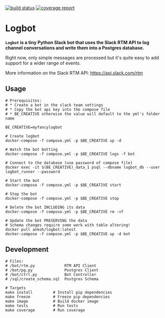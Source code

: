 [![build status](https://gitlab.kohn.io/ankoh/logbot/badges/master/build.svg)](https://gitlab.kohn.io/ankoh/logbot/commits/master) [![coverage report](https://gitlab.kohn.io/ankoh/logbot/badges/master/coverage.svg)](https://gitlab.kohn.io/ankoh/logbot/commits/master)

# Logbot
**`Logbot` is a tiny Python Slack bot that uses the Slack RTM API to log channel conversations and write them into a Postgres
database.**

Right now, only simple messages are processed but it's quite easy to add support for a wider range of events.

More information on the Slack RTM API: https://api.slack.com/rtm

## Usage

```
# Prerequisites:
# * Create a bot in the slack team settings
# * Copy the bot api key into the compose file
# * BE_CREATIVE otherwise the value will default to the yml's folder name

BE_CREATIVE=myfancylogbot

# Create logbot
docker-compose -f compose.yml -p $BE_CREATIVE up -d

# Watch the bot botting
docker-compose -f compose.yml -p $BE_CREATIVE logs -f bot

# Connect to the database (use password of compose file)
docker exec -it $(BE_CREATIVE)_data_1 psql --dbname logbot_db --user logbot_runner --password

# Start the bot
docker-compose -f compose.yml -p $BE_CREATIVE start

# Stop the bot
docker-compose -f compose.yml -p $BE_CREATIVE stop

# Delete the bot INCLUDING its data
docker-compose -f compose.yml -p $BE_CREATIVE rm -vf

# Update the bot PRESERVING the data
# Schema changes require some work with table altering!
docker pull ankoh/logbot:latest
docker-compose -f compose.yml -p $BE_CREATIVE up -d bot
```

## Development
```
# Files:
# /bot/rtm.py             RTM API Client
# /bot/pg.py              Postgres Client
# /bot/ctrl.py            Bot Controller
# /sql/create_schema.sql  Postgres Schema

# Targets
make install         # Install pip dependencies
make freeze          # Freeze pip dependencies
make image           # Build docker image
make tests           # Run tests
make coverage        # Run coverage
```
